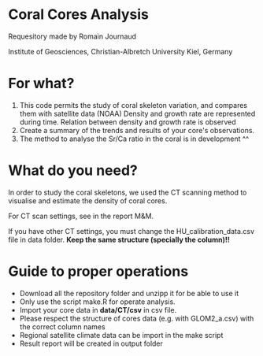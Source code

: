 # Coral Cores Analysis
Requesitory made by Romain Journaud

Institute of Geosciences, Christian-Albretch University Kiel, Germany 


# For what?
1) This code permits the study of coral skeleton variation, and compares them with satellite data (NOAA)
Density and growth rate are represented during time. Relation between density and growth rate is observed
2) Create a summary of the trends and results of your core's observations. 
3) The method to analyse the Sr/Ca ratio in the coral is in development ^^


# What do you need? 
In order to study the coral skeletons, we used the CT scanning method to visualise and estimate the density of coral cores. 

For CT scan settings, see in the report M&M.

If you have other CT settings, you must change the HU_calibration_data.csv file in data folder. **Keep the same structure (specially the column)!!**


# Guide to proper operations
- Download all the repository folder and unzipp it for be able to use it
- Only use the script make.R for operate analysis. 
- Import your core data in **data/CT/csv** in csv file.
- Please respect the structure of cores data (e.g. with GLOM2_a.csv) with the correct column names
- Regional satellite climate data can be import in the make script
- Result report will be created in output folder
